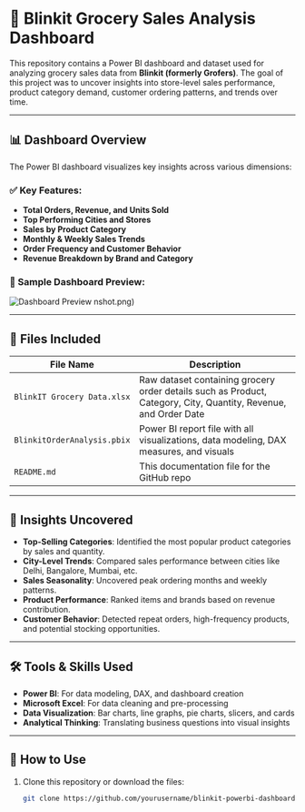 # 🛒 Blinkit Grocery Sales Analysis Dashboard

This repository contains a Power BI dashboard and dataset used for analyzing grocery sales data from **Blinkit (formerly Grofers)**. The goal of this project was to uncover insights into store-level sales performance, product category demand, customer ordering patterns, and trends over time.

---

## 📊 Dashboard Overview

The Power BI dashboard visualizes key insights across various dimensions:

### ✅ Key Features:
- **Total Orders, Revenue, and Units Sold**
- **Top Performing Cities and Stores**
- **Sales by Product Category**
- **Monthly & Weekly Sales Trends**
- **Order Frequency and Customer Behavior**
- **Revenue Breakdown by Brand and Category**

### 📌 Sample Dashboard Preview:
![Dashboard Preview](https://github.com/user-attachments/assets/feb8596e-060c-4356-8375-b8d28aed10c6)
nshot.png)

---

## 📁 Files Included

| File Name | Description |
|----------|-------------|
| `BlinkIT Grocery Data.xlsx` | Raw dataset containing grocery order details such as Product, Category, City, Quantity, Revenue, and Order Date |
| `BlinkitOrderAnalysis.pbix` | Power BI report file with all visualizations, data modeling, DAX measures, and visuals |
| `README.md` | This documentation file for the GitHub repo |

---

## 🧠 Insights Uncovered

- **Top-Selling Categories**: Identified the most popular product categories by sales and quantity.
- **City-Level Trends**: Compared sales performance between cities like Delhi, Bangalore, Mumbai, etc.
- **Sales Seasonality**: Uncovered peak ordering months and weekly patterns.
- **Product Performance**: Ranked items and brands based on revenue contribution.
- **Customer Behavior**: Detected repeat orders, high-frequency products, and potential stocking opportunities.

---

## 🛠️ Tools & Skills Used

- **Power BI**: For data modeling, DAX, and dashboard creation
- **Microsoft Excel**: For data cleaning and pre-processing
- **Data Visualization**: Bar charts, line graphs, pie charts, slicers, and cards
- **Analytical Thinking**: Translating business questions into visual insights

---

## 🚀 How to Use

1. Clone this repository or download the files:
   ```bash
   git clone https://github.com/yourusername/blinkit-powerbi-dashboard.git
